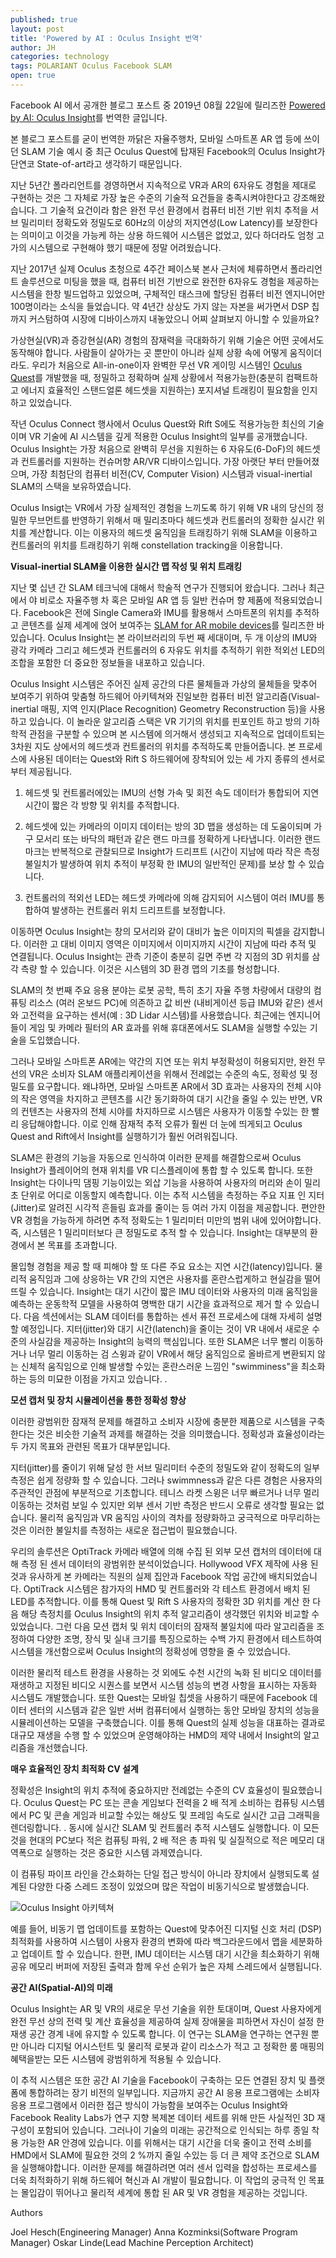 ```yaml
---
published: true
layout: post
title: 'Powered by AI : Oculus Insight 번역'
author: JH
categories: technology
tags: POLARIANT Oculus Facebook SLAM
open: true
---
```


Facebook AI 에서 공개한 블로그 포스트 중 2019년 08월 22일에 릴리즈한 [Powered by AI: Oculus Insight](https://ai.facebook.com/blog/powered-by-ai-oculus-insight/)를 번역한 글입니다.

본 블로그 포스트를 굳이 번역한 까닭은 자율주행차, 모바일 스마트폰 AR 앱 등에 쓰이던 SLAM 기술 예시 중 최근 Oculus Quest에 탑재된 Facebook의 Oculus Insight가 단연코 State-of-art라고 생각하기 때문입니다. 

지난 5년간 폴라리언트를 경영하면서 지속적으로 VR과 AR의 6자유도 경험을 제대로 구현하는 것은 그 자체로 가장 높은 수준의 기술적 요건들을 충족시켜야한다고 강조해왔습니다. 그 기술적 요건이라 함은 완전 무선 환경에서 컴퓨터 비전 기반 위치 추적을 서브 밀리미터 정확도와 정밀도로 60Hz의 이상의 저지연성(Low Latency)를 보장한다는 의미이고 이것을 가능케 하는 상용 하드웨어 시스템은 없었고, 있다 하더라도 엄청 고가의 시스템으로 구현해야 했기 때문에 정말 어려웠습니다.

지난 2017년 실제 Oculus 초청으로 4주간 페이스북 본사 근처에 체류하면서 폴라리언트 솔루션으로 미팅을 했을 때, 컴퓨터 비전 기반으로 완전한 6자유도 경험을 제공하는 시스템을 한창 빌드업하고 있었으며, 구체적인 태스크에 할당된 컴퓨터 비전 엔지니어만 100명이라는 소식을 들었습니다. 약 4년간 상상도 가지 않는 자본을 써가면서 DSP 칩까지 커스텀하여 시장에 디바이스까지 내놓았으니 어찌 살펴보지 아니할 수 있을까요? 

가상현실(VR)과 증강현실(AR) 경험의 잠재력을 극대화하기 위해 기술은 어떤 곳에서도 동작해야 합니다. 사람들이 살아가는 곳 뿐만이 아니라 실제 상황 속에 어떻게 움직이더라도. 우리가 처음으로 All-in-one이자 완벽한 무선 VR 게이밍 시스템인 [Oculus Quest](https://www.oculus.com/quest/?fbclid=IwAR0LroH-13ORQDWVjpDt5J6Bv9eGmLNN3um-53P-_RHxF7nyxbGA0lymvYc)를 개발했을 때, 정밀하고 정확하며 실제 상황에서 적용가능한(충분히 컴팩트하고 에너지 효율적인 스탠드얼론 헤드셋을 지원하는) 포지셔널 트래킹이 필요함을 인지하고 있었습니다.

작년 Oculus Connect 행사에서 Oculus Quest와 Rift S에도 적용가능한 최신의 기술이며 VR 기술에 AI 시스템을 깊게 적용한 Oculus Insight의 일부를 공개했습니다. Oculus Insight는 가장 처음으로 완벽히 무선을 지원하는 6 자유도(6-DoF)의 헤드셋과 컨트롤러를 지원하는 컨슈머향 AR/VR 디바이스입니다. 가장 아랫단 부터 만들어졌으며, 가장 최첨단의 컴퓨터 비전(CV, Computer Vision) 시스템과 visual-inertial SLAM의 스택을 보유하였습니다.

Oculus Insigt는 VR에서 가장 실제적인 경험을 느끼도록 하기 위해 VR 내의 당신의 정밀한 무브먼트를 반영하기 위해서 매 밀리초마다 헤드셋과 컨트롤러의 정확한 실시간 위치를 계산합니다. 이는 이용자의 헤드셋 움직임을 트래킹하기 위해 SLAM을 이용하고 컨트롤러의 위치를 트래킹하기 위해 constellation tracking을 이용합니다.


**Visual-inertial SLAM을 이용한 실시간 맵 작성 및 위치 트래킹**

지난 몇 십년 간 SLAM 테크닉에 대해서 학술적 연구가 진행되어 왔습니다. 그러나 최근에서 야 비로소 자율주행 차 혹은 모바일 AR 앱 등 일반 컨슈머 향 제품에 적용되었습니다. Facebook은 전에 Single Camera와 IMU를 활용해서 스마트폰의 위치를 추적하고 콘텐츠를 실제 세계에 얹어 보여주는 [SLAM for AR mobile devices](https://ai.facebook.com/blog/slam-bringing-art-to-life-through-technology/)를 릴리즈한 바 있습니다. Oculus Insight는 본 라이브러리의 두번 째 세대이며, 두 개 이상의 IMU와 광각 카메라 그리고 헤드셋과 컨트롤러의 6 자유도 위치를 추적하기 위한 적외선 LED의 조합을 포함한 더 중요한 정보들을 내포하고 있습니다.

Oculus Insight 시스템은 주어진 실제 공간의 다른 물체들과 가상의 물체들을 맞추어 보여주기 위하여 맞춤형 하드웨어 아키텍쳐와 진일보한 컴퓨터 비전 알고리즘(Visual-inertial 매핑, 지역 인지(Place Recognition) Geometry Reconstruction 등)을 사용하고 있습니다. 이 놀라운 알고리즘 스택은 VR 기기의 위치를 핀포인트 하고 방의 기하학적 관점을 구분할 수 있으며 본 시스템에 의거해서 생성되고 지속적으로 업데이트되는 3차원 지도 상에서의 헤드셋과 컨트롤러의 위치를 추적하도록 만들어줍니다. 본 프로세스에 사용된 데이터는 Quest와 Rift S 하드웨어에 장착되어 있는 세 가지 종류의 센서로부터 제공됩니다.

1. 헤드셋 및 컨트롤러에있는 IMU의 선형 가속 및 회전 속도 데이터가 통합되어 지연 시간이 짧은 각 방향 및 위치를 추적합니다.
   
2. 헤드셋에 있는 카메라의 이미지 데이터는 방의 3D 맵을 생성하는 데 도움이되며 가구 모서리 또는 바닥의 패턴과 같은 랜드 마크를 정확하게 나타냅니다. 이러한 랜드 마크는 반복적으로 관찰되므로 Insight가 드리프트 (시간이 지남에 따라 작은 측정 불일치가 발생하여 위치 추적이 부정확 한 IMU의 일반적인 문제)를 보상 할 수 있습니다.

3. 컨트롤러의 적외선 LED는 헤드셋 카메라에 의해 감지되어 시스템이 여러 IMU를 통합하여 발생하는 컨트롤러 위치 드리프트를 보정합니다.

이동하면 Oculus Insight는 창의 모서리와 같이 대비가 높은 이미지의 픽셀을 감지합니다. 이러한 고 대비 이미지 영역은 이미지에서 이미지까지 시간이 지남에 따라 추적 및 연결됩니다. Oculus Insight는 관측 기준이 충분히 길면 주변 각 지점의 3D 위치를 삼각 측량 할 수 있습니다. 이것은 시스템의 3D 환경 맵의 기초를 형성합니다.

SLAM의 첫 번째 주요 응용 분야는 로봇 공학, 특히 초기 자율 주행 차량에서 대량의 컴퓨팅 리소스 (여러 온보드 PC)에 의존하고 값 비싼 (내비게이션 등급 IMU와 같은) 센서와 고전력을 요구하는 센서(예 : 3D Lidar 시스템)를 사용했습니다. 최근에는 엔지니어들이 게임 및 카메라 필터의 AR 효과를 위해 휴대폰에서도 SLAM을 실행할 수있는 기술을 도입했습니다.


그러나 모바일 스마트폰 AR에는 약간의 지연 또는 위치 부정확성이 허용되지만, 완전 무선의 VR은 소비자 SLAM 애플리케이션을 위해서 전례없는 수준의 속도, 정확성 및 정밀도를 요구합니다. 왜냐하면, 모바일 스마트폰 AR에서 3D 효과는 사용자의 전체 시야의 작은 영역을 차지하고 콘텐츠를 시간 동기화하여 대기 시간을 줄일 수 있는 반면, VR의 컨텐츠는 사용자의 전체 시야를 차지하므로 시스템은 사용자가 이동할 수있는 한 빨리 응답해야합니다. 이로 인해 잠재적 추적 오류가 훨씬 더 눈에 띄게되고 Oculus Quest and Rift에서 Insight를 실행하기가 훨씬 어려워집니다.

SLAM은 환경의 기능을 자동으로 인식하여 이러한 문제를 해결함으로써 Oculus Insight가 플레이어의 현재 위치를 VR 디스플레이에 통합 할 수 있도록 합니다. 또한 Insight는 다이나믹 댐핑 기능이있는 외삽 기능을 사용하여 사용자의 머리와 손이 밀리 초 단위로 어디로 이동할지 예측합니다. 이는 추적 시스템을 측정하는 주요 지표 인 지터 (Jitter)로 알려진 시각적 흔들림 효과를 줄이는 등 여러 가지 이점을 제공합니다. 편안한 VR 경험을 가능하게 하려면 추적 정확도는 1 밀리미터 미만의 범위 내에 있어야합니다. 즉, 시스템은 1 밀리미터보다 큰 정밀도로 추적 할 수 있습니다. Insight는 대부분의 환경에서 본 목표를 초과합니다. 

몰입형 경험을 제공 할 때 피해야 할 또 다른 주요 요소는 지연 시간(latency)입니다. 물리적 움직임과 그에 상응하는 VR 간의 지연은 사용자를 혼란스럽게하고 현실감을 떨어 뜨릴 수 있습니다. Insight는 대기 시간이 짧은 IMU 데이터와 사용자의 미래 움직임을 예측하는 운동학적 모델을 사용하여 명백한 대기 시간을 효과적으로 제거 할 수 있습니다. 다음 섹션에서는 SLAM 데이터를 통합하는 센서 퓨전 프로세스에 대해 자세히 설명할 예정입니다. 지터(jitter)와 대기 시간(latench)을 줄이는 것이 VR 내에서 새로운 수준의 사실감을 제공하는 Insight의 능력의 핵심입니다. 
또한 SLAM은 너무 빨리 이동하거나 너무 멀리 이동하는 검 스윙과 같이 VR에서 해당 움직임으로 올바르게 변환되지 않는 신체적 움직임으로 인해 발생할 수있는 혼란스러운 느낌인 "swimminess"을 최소화하는 등의 미묘한 이점을 가지고 있습니다. .

**모션 캡처 및 장치 시뮬레이션을 통한 정확성 향상**

이러한 광범위한 잠재적 문제를 해결하고 소비자 시장에 충분한 제품으로 시스템을 구축한다는 것은 비슷한 기술적 과제를 해결하는 것을 의미했습니다. 정확성과 효율성이라는 두 가지 목표와 관련된 목표가 대부분입니다.

지터(jitter)를 줄이기 위해 달성 한 서브 밀리미터 수준의 정밀도와 같이 정확도의 일부 측정은 쉽게 정량화 할 수 있습니다. 그러나 swimmness과 같은 다른 경험은 사용자의 주관적인 관점에 부분적으로 기초합니다. 테니스 라켓 스윙은 너무 빠르거나 너무 멀리 이동하는 것처럼 보일 수 있지만 외부 센서 기반 측정은 반드시 오류로 생각할 필요는 없습니다. 물리적 움직임과 VR 움직임 사이의 격차를 정량화하고 궁극적으로 마무리하는 것은 이러한 불일치를 측정하는 새로운 접근법이 필요했습니다.

우리의 솔루션은 OptiTrack 카메라 배열에 의해 수집 된 외부 모션 캡처의 데이터에 대해 측정 된 센서 데이터의 광범위한 분석이었습니다. Hollywood VFX 제작에 사용 된 것과 유사하게 본 카메라는 직원의 실제 집안과 Facebook 작업 공간에 배치되었습니다. OptiTrack 시스템은 참가자의 HMD 및 컨트롤러와 각 테스트 환경에서 배치 된 LED를 추적합니다. 이를 통해 Quest 및 Rift S 사용자의 정확한 3D 위치를 계산 한 다음 해당 측정치를 Oculus Insight의 위치 추적 알고리즘이 생각했던 위치와 비교할 수 있었습니다. 그런 다음 모션 캡처 및 위치 데이터의 잠재적 불일치에 따라 알고리즘을 조정하여 다양한 조명, 장식 및 실내 크기를 특징으로하는 수백 가지 환경에서 테스트하여 시스템을 개선함으로써 Oculus Insight의 정확성에 영향을 줄 수 있었습니다.

이러한 물리적 테스트 환경을 사용하는 것 외에도 수천 시간의 녹화 된 비디오 데이터를 재생하고 지정된 비디오 시퀀스를 보면서 시스템 성능의 변경 사항을 표시하는 자동화 시스템도 개발했습니다. 또한 Quest는 모바일 칩셋을 사용하기 때문에 Facebook 데이터 센터의 시스템과 같은 일반 서버 컴퓨터에서 실행하는 동안 모바일 장치의 성능을 시뮬레이션하는 모델을 구축했습니다. 이를 통해 Quest의 실제 성능을 대표하는 결과로 대규모 재생을 수행 할 수 있었으며 운영해야하는 HMD의 제약 내에서 Insight의 알고리즘을 개선했습니다.

**매우 효율적인 장치 최적화 CV 설계**

정확성은 Insight의 위치 추적에 중요하지만 전례없는 수준의 CV 효율성이 필요했습니다. Oculus Quest는 PC 또는 콘솔 게임보다 전력을 2 배 적게 소비하는 컴퓨팅 시스템에서 PC 및 콘솔 게임과 비교할 수있는 해상도 및 프레임 속도로 실시간 고급 그래픽을 렌더링합니다. . 동시에 실시간 SLAM 및 컨트롤러 추적 시스템도 실행합니다. 이 모든 것을 현대의 PC보다 적은 컴퓨팅 파워, 2 배 적은 총 파워 및 실질적으로 적은 메모리 대역폭으로 실행하는 것은 중요한 시스템 과제였습니다.

이 컴퓨팅 파이프 라인을 간소화하는 단일 접근 방식이 아니라 장치에서 실행되도록 설계된 다양한 다중 스레드 조정이 있었으며 많은 작업이 비동기식으로 발생했습니다.

![Oculus Insight 아키텍쳐](https://scontent-icn1-1.xx.fbcdn.net/v/t39.2365-6/69529389_523449391745477_1355053656377917440_n.png?_nc_cat=110&_nc_oc=AQmwt-PLiE09lCYGAmHeN4LnAU3JJsDg1FRBj2exsC0m4ETLsqpwb5rSo0mjoAcFQR4&_nc_ht=scontent-icn1-1.xx&oh=fdd032ddeb823b17497e83970c4f62a8&oe=5E0A7D00)

예를 들어, 비동기 맵 업데이트를 포함하는 Quest에 맞추어진 디지털 신호 처리 (DSP) 최적화를 사용하여 시스템이 사용자 환경의 변화에 ​​따라 백그라운드에서 맵을 세분화하고 업데이트 할 수 있습니다. 한편, IMU 데이터는 시스템 대기 시간을 최소화하기 위해 공유 메모리 버퍼에 저장된 출력과 함께 우선 순위가 높은 자체 스레드에서 실행됩니다.

**공간 AI(Spatial-AI)의 미래**

Oculus Insight는 AR 및 VR의 새로운 무선 기술을 위한 토대이며, Quest 사용자에게 완전 무선 상의 전력 및 계산 효율성을 제공하여 실제 장애물을 피하면서 자신이 설정 한 재생 공간 경계 내에 유지할 수 있도록 합니다. 이 연구는 SLAM을 연구하는 연구원 뿐만 아니라 디지털 어시스턴트 및 물리적 로봇과 같이 리소스가 적고 고 정확한 룸 매핑의 혜택을받는 모든 시스템에 광범위하게 적용될 수 있습니다.

이 추적 시스템은 또한 공간 AI 기술을 Facebook이 구축하는 모든 연결된 장치 및 플랫폼에 통합하려는 장기 비전의 일부입니다. 지금까지 공간 AI 응용 프로그램에는 소비자 응용 프로그램에서 이러한 접근 방식이 가능함을 보여주는 Oculus Insight와 Facebook Reality Labs가 연구 지향 복제본 데이터 세트를 위해 만든 사실적인 3D 재구성이 포함되어 있습니다. 그러나이 기술의 미래는 공간적으로 인식되는 하루 종일 착용 가능한 AR 안경에 있습니다. 이를 위해서는 대기 시간을 더욱 줄이고 전력 소비를 HMD에서 SLAM에 필요한 것의 2 %까지 줄일 수있는 등 더 큰 제약 조건으로 SLAM을 실행해야합니다. 이러한 문제를 해결하려면 여러 센서 입력을 합성하는 프로세스를 더욱 최적화하기 위해 하드웨어 혁신과 AI 개발이 필요합니다. 이 작업의 궁극적 인 목표는 몰입감이 뛰어나고 물리적 세계에 통합 된 AR 및 VR 경험을 제공하는 것입니다.

Authors

Joel Hesch(Engineering Manager)
Anna Kozminksi(Software Program Manager)
Oskar Linde(Lead Machine Perception Architect)